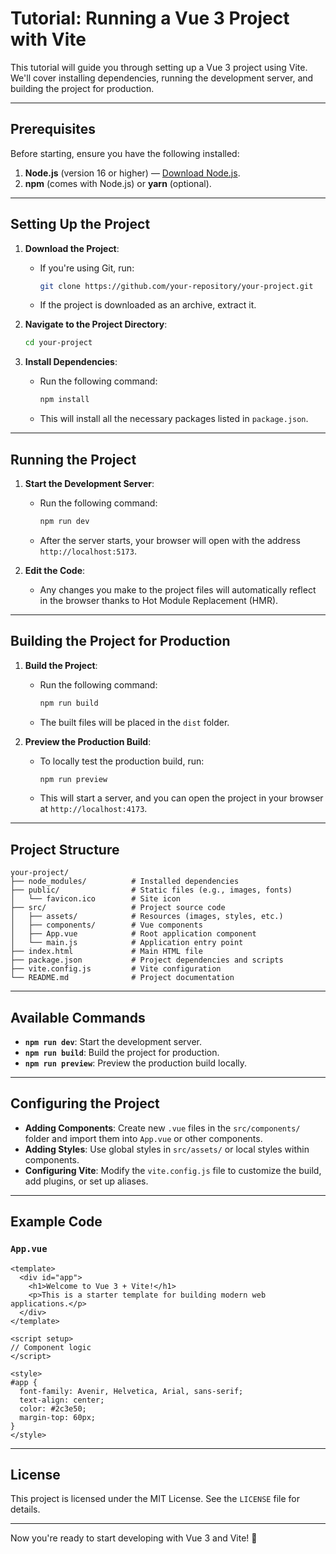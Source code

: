 # Tutorial: Running a Vue 3 Project with Vite

This tutorial will guide you through setting up a Vue 3 project using Vite. We'll cover installing dependencies, running the development server, and building the project for production.

---

## Prerequisites

Before starting, ensure you have the following installed:

1. **Node.js** (version 16 or higher) — [Download Node.js](https://nodejs.org/).
2. **npm** (comes with Node.js) or **yarn** (optional).

---

## Setting Up the Project

1. **Download the Project**:
   - If you're using Git, run:
     ```bash
     git clone https://github.com/your-repository/your-project.git
     ```
   - If the project is downloaded as an archive, extract it.

2. **Navigate to the Project Directory**:
   ```bash
   cd your-project
   ```

3. **Install Dependencies**:
   - Run the following command:
     ```bash
     npm install
     ```
   - This will install all the necessary packages listed in `package.json`.

---

## Running the Project

1. **Start the Development Server**:
   - Run the following command:
     ```bash
     npm run dev
     ```
   - After the server starts, your browser will open with the address `http://localhost:5173`.

2. **Edit the Code**:
   - Any changes you make to the project files will automatically reflect in the browser thanks to Hot Module Replacement (HMR).

---

## Building the Project for Production

1. **Build the Project**:
   - Run the following command:
     ```bash
     npm run build
     ```
   - The built files will be placed in the `dist` folder.

2. **Preview the Production Build**:
   - To locally test the production build, run:
     ```bash
     npm run preview
     ```
   - This will start a server, and you can open the project in your browser at `http://localhost:4173`.

---

## Project Structure

```
your-project/
├── node_modules/          # Installed dependencies
├── public/                # Static files (e.g., images, fonts)
│   └── favicon.ico        # Site icon
├── src/                   # Project source code
│   ├── assets/            # Resources (images, styles, etc.)
│   ├── components/        # Vue components
│   ├── App.vue            # Root application component
│   └── main.js            # Application entry point
├── index.html             # Main HTML file
├── package.json           # Project dependencies and scripts
├── vite.config.js         # Vite configuration
└── README.md              # Project documentation
```

---

## Available Commands

- **`npm run dev`**: Start the development server.
- **`npm run build`**: Build the project for production.
- **`npm run preview`**: Preview the production build locally.

---

## Configuring the Project

- **Adding Components**: Create new `.vue` files in the `src/components/` folder and import them into `App.vue` or other components.
- **Adding Styles**: Use global styles in `src/assets/` or local styles within components.
- **Configuring Vite**: Modify the `vite.config.js` file to customize the build, add plugins, or set up aliases.

---

## Example Code

### `App.vue`
```vue
<template>
  <div id="app">
    <h1>Welcome to Vue 3 + Vite!</h1>
    <p>This is a starter template for building modern web applications.</p>
  </div>
</template>

<script setup>
// Component logic
</script>

<style>
#app {
  font-family: Avenir, Helvetica, Arial, sans-serif;
  text-align: center;
  color: #2c3e50;
  margin-top: 60px;
}
</style>
```

---

## License

This project is licensed under the MIT License. See the `LICENSE` file for details.

---

Now you're ready to start developing with Vue 3 and Vite! 🚀
